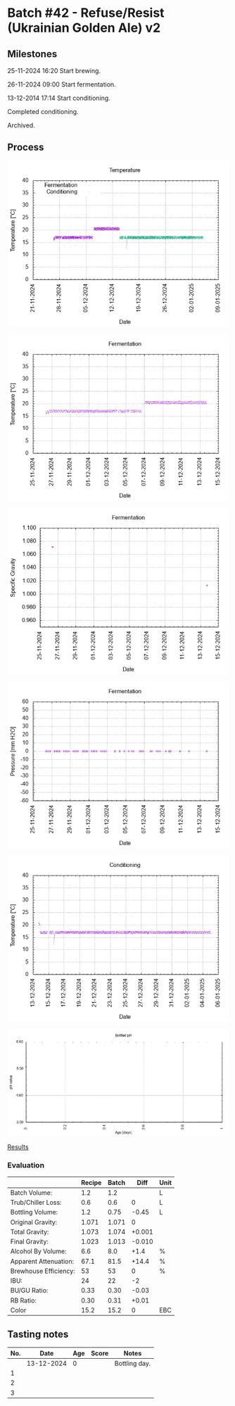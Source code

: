 # Batch #42 - Refuse/Resist (Ukrainian Golden Ale) v2

## Milestones

25-11-2024 16:20 Start brewing.

26-11-2024 09:00 Start fermentation.

13-12-2014 17:14 Start conditioning.

Completed conditioning.

Archived.

## Process

![temperature](temperature.png)

![fermentation](fermentation.png)

![specific gravity](gravity.png)

![pressure](pressure.png)

![conditioning](conditioning.png)

![bottled pH](bottled_ph.png)

[Results](./Batch__results.pdf)

### Evaluation

|                         | Recipe | Batch | Diff   | Unit |
|-------------------------|--------|-------|--------|------|
| Batch Volume:           | 1.2    | 1.2   |        | L    |
| Trub/Chiller Loss:      | 0.6    | 0.6   | 0      | L    |
| Bottling Volume:        | 1.2    | 0.75  | -0.45  | L    |
| Original Gravity:       | 1.071  | 1.071 | 0      |      |
| Total Gravity:          | 1.073  | 1.074 | +0.001 |      |
| Final Gravity:          | 1.023  | 1.013 | -0.010 |      |
| Alcohol By Volume:      | 6.6    | 8.0   | +1.4   | %    |
| Apparent Attenuation:   | 67.1   | 81.5  | +14.4  | %    |
| Brewhouse Efficiency:   | 53     | 53    | 0      | %    |
| IBU:                    | 24     | 22    | -2     |      |
| BU/GU Ratio:            | 0.33   | 0.30  | -0.03  |      |
| RB Ratio:               | 0.30   | 0.31  | +0.01  |      |
| Color                   | 15.2   | 15.2  | 0      | EBC  |

## Tasting notes

| No. | Date       | Age | Score | Notes |
|-----|------------|-----|-------|-------|
|     | 13-12-2024 |   0 |       | Bottling day. |
|   1 |  |  |  |  |
|   2 |  |  |  |  |
|   3 |  |  |  |  |
